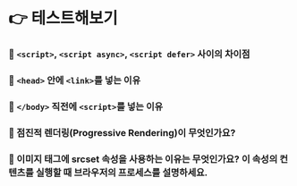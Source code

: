 # 👉 테스트해보기

### 🥕 `<script>`, `<script async>`, `<script defer>` 사이의 차이점

### 🥕 `<head>` 안에 `<link>`를 넣는 이유

### 🥕 `</body>` 직전에 `<script>`를 넣는 이유

### 🥕 점진적 렌더링(Progressive Rendering)이 무엇인가요?

### 🥕 이미지 태그에 srcset 속성을 사용하는 이유는 무엇인가요? 이 속성의 컨텐츠를 실행할 때 브라우저의 프로세스를 설명하세요.
